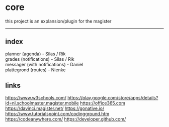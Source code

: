 # core

this project is an explansion/plugin for the magister 

----------------------------


index
------
  planner       (agenda)                - Silas / Rik	
  grades        (notifications)         - Silas / Rik	
  messager      (with notifications)    - Daniel			
  plattegrond   (routes)                - Nienke			


links
------
https://www.w3schools.com/
https://play.google.com/store/apps/details?id=nl.schoolmaster.magister.mobile
https://office365.com
https://davinci.magister.net/
https://gonative.io/
https://www.tutorialspoint.com/codingground.htm
https://codeanywhere.com/
https://developer.github.com/
